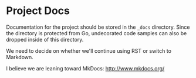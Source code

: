 # Project Docs

Documentation for the project should be stored in the `_docs` directory.
Since the directory is protected from Go, undecorated code samples can
also be dropped inside of this directory.

We need to decide on whether we'll continue using RST or switch to
Markdown.

I believe we are leaning toward MkDocs: http://www.mkdocs.org/
